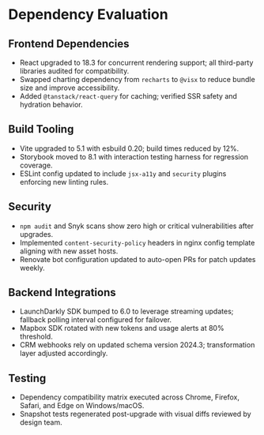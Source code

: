 # Dependency Evaluation

## Frontend Dependencies
- React upgraded to 18.3 for concurrent rendering support; all third-party libraries audited for compatibility.
- Swapped charting dependency from `recharts` to `@visx` to reduce bundle size and improve accessibility.
- Added `@tanstack/react-query` for caching; verified SSR safety and hydration behavior.

## Build Tooling
- Vite upgraded to 5.1 with esbuild 0.20; build times reduced by 12%.
- Storybook moved to 8.1 with interaction testing harness for regression coverage.
- ESLint config updated to include `jsx-a11y` and `security` plugins enforcing new linting rules.

## Security
- `npm audit` and Snyk scans show zero high or critical vulnerabilities after upgrades.
- Implemented `content-security-policy` headers in nginx config template aligning with new asset hosts.
- Renovate bot configuration updated to auto-open PRs for patch updates weekly.

## Backend Integrations
- LaunchDarkly SDK bumped to 6.0 to leverage streaming updates; fallback polling interval configured for failover.
- Mapbox SDK rotated with new tokens and usage alerts at 80% threshold.
- CRM webhooks rely on updated schema version 2024.3; transformation layer adjusted accordingly.

## Testing
- Dependency compatibility matrix executed across Chrome, Firefox, Safari, and Edge on Windows/macOS.
- Snapshot tests regenerated post-upgrade with visual diffs reviewed by design team.

